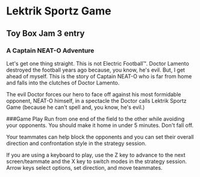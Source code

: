 # Lektrik Sportz Game
## Toy Box Jam 3 entry
### A Captain NEAT-O Adventure
Let's get one thing straight. This is not Electric Football™. Doctor Lamento destroyed the football years ago because, you know, he's evil. But, I get ahead of myself. This is the story of Captain NEAT-O who is far from home and falls into the clutches of Doctor Lamento.

The evil Doctor forces our hero to face off against his most formidable opponent, NEAT-O himself, in a spectacle the Doctor calls Lektrik Sportz Game (because he can't spell and, you know, he's evil.)

###Game Play
Run from one end of the field to the other while avoiding your opponents. You should make it home in under 5 minutes. Don't fall off.

Your teammates can help block the opponents and you can set their overall direction and confrontation style in the strategy session.

If you are using a keyboard to play, use the Z key to advance to the next screen/teammate and  the X key to switch modes in the strategy session.  Arrow keys select options, set direction, and move teammates.
